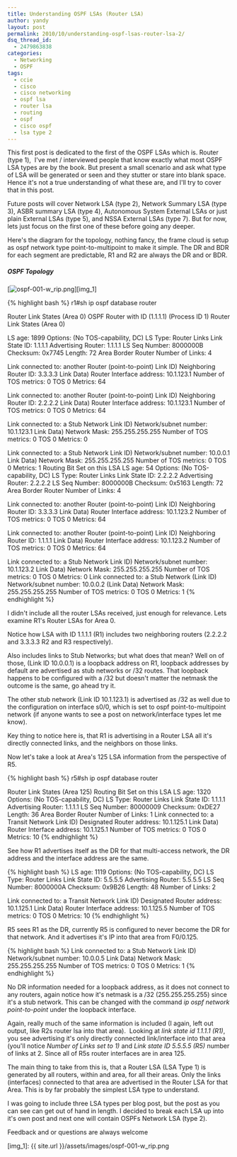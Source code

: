 ```yaml
---
title: Understanding OSPF LSAs (Router LSA)
author: yandy
layout: post
permalink: 2010/10/understanding-ospf-lsas-router-lsa-2/
dsq_thread_id:
  - 2479863838
categories:
  - Networking
  - OSPF
tags:
  - ccie
  - cisco
  - cisco networking
  - ospf lsa
  - router lsa
  - routing
  - ospf
  - cisco ospf
  - lsa type 2
---
```

This first post is dedicated to the first of the OSPF LSAs which is. Router (type 1),  I've met / interviewed people that know exactly what most OSPF LSA types are by the book. But present a small scenario and ask what type of LSA will be generated or seen and they stutter or stare into blank space. Hence it's not a true understanding of what these are, and I'll try to cover that in this post.
  
Future posts will cover Network LSA (type 2), Network Summary LSA (type 3), ASBR summary LSA (type 4), Autonomous System External LSAs or just plain External LSAs (type 5), and NSSA External LSAs (type 7). But for now, lets just focus on the first one of these before going any deeper.
  
Here's the diagram for the topology, nothing fancy, the frame cloud is setup as ospf network type point-to-multipoint to make it simple. The DR and BDR for each segment are predictable, R1 and R2 are always the DR and or BDR.
  
##### OSPF Topology
[<img id="ospf-001-w_rip.png" title="ospf-001-w_rip.png" alt="ospf-001-w_rip.png" src="{{ site.url }}/assets/images/ospf-001-w_rip.png" />][img_1]
  
{% highlight bash %}
r1#sh ip ospf database router

Router Link States (Area 0)
OSPF Router with ID (1.1.1.1) (Process ID 1)
Router Link States (Area 0)
  
LS age: 1899
Options: (No TOS-capability, DC)
LS Type: Router Links
Link State ID: 1.1.1.1
Advertising Router: 1.1.1.1
LS Seq Number: 8000000B
Checksum: 0x7745
Length: 72
Area Border Router
Number of Links: 4

Link connected to: another Router (point-to-point)
Link ID) Neighboring Router ID: 3.3.3.3
Link Data) Router Interface address: 10.1.123.1
Number of TOS metrics: 0
TOS 0 Metrics: 64

Link connected to: another Router (point-to-point)
Link ID) Neighboring Router ID: 2.2.2.2
Link Data) Router Interface address: 10.1.123.1
Number of TOS metrics: 0
TOS 0 Metrics: 64

Link connected to: a Stub Network
Link ID) Network/subnet number: 10.1.123.1
Link Data) Network Mask: 255.255.255.255
Number of TOS metrics: 0
TOS 0 Metrics: 0

Link connected to: a Stub Network
Link ID) Network/subnet number: 10.0.0.1
Link Data) Network Mask: 255.255.255.255
Number of TOS metrics: 0
TOS 0 Metrics: 1
Routing Bit Set on this LSA
LS age: 54
Options: (No TOS-capability, DC)
LS Type: Router Links
Link State ID: 2.2.2.2
Advertising Router: 2.2.2.2
LS Seq Number: 8000000B
Checksum: 0x5163
Length: 72
Area Border Router
Number of Links: 4

Link connected to: another Router (point-to-point)
Link ID) Neighboring Router ID: 3.3.3.3
Link Data) Router Interface address: 10.1.123.2
Number of TOS metrics: 0
TOS 0 Metrics: 64

Link connected to: another Router (point-to-point)
Link ID) Neighboring Router ID: 1.1.1.1
Link Data) Router Interface address: 10.1.123.2
Number of TOS metrics: 0
TOS 0 Metrics: 64

Link connected to: a Stub Network
Link ID) Network/subnet number: 10.1.123.2
Link Data) Network Mask: 255.255.255.255
Number of TOS metrics: 0
TOS 0 Metrics: 0
Link connected to: a Stub Network
(Link ID) Network/subnet number: 10.0.0.2
(Link Data) Network Mask: 255.255.255.255
Number of TOS metrics: 0
TOS 0 Metrics: 1
{% endhighlight %}
  
 I didn't include all the router LSAs received, just enough for relevance. Lets examine R1's Router LSAs for Area 0.

Notice how LSA with ID 1.1.1.1 (R1) includes two neighboring routers (2.2.2.2 and 3.3.3.3 R2 and R3 respectively).

Also includes links to Stub Networks; but what does that mean? Well on of those, (Link ID 10.0.0.1) is a loopback address on R1, loopback addresses by default are advertised as stub networks or /32 routes. That loopback happens to be configured with a /32 but doesn't matter the netmask the outcome is the same, go ahead try it.

The other stub network (Link ID 10.1.123.1) is advertised as /32 as well due to the configuration on interface s0/0, which is set to ospf point-to-multipoint network (if anyone wants to see a post on network/interface types let me know).

Key thing to notice here is, that R1 is advertising in a Router LSA all it's directly connected links, and the neighbors on those links.

Now let's take a look at Area's 125 LSA information from the perspective of R5.
  
{% highlight bash %}
r5#sh ip ospf database router

Router Link States (Area 125)
Routing Bit Set on this LSA
LS age: 1320
Options: (No TOS-capability, DC)
LS Type: Router Links
Link State ID: 1.1.1.1
Advertising Router: 1.1.1.1
LS Seq Number: 80000009
Checksum: 0xDE27
Length: 36
Area Border Router
Number of Links: 1
Link connected to: a Transit Network
Link ID) Designated Router address: 10.1.125.1
Link Data) Router Interface address: 10.1.125.1
Number of TOS metrics: 0
TOS 0 Metrics: 10
{% endhighlight %}

See how R1 advertises itself as the DR for that multi-access network, the DR address and the interface address are the same.
  
{% highlight bash %}
LS age: 1119
Options: (No TOS-capability, DC)
LS Type: Router Links
Link State ID: 5.5.5.5
Advertising Router: 5.5.5.5
LS Seq Number: 8000000A
Checksum: 0x9B26
Length: 48
Number of Links: 2

Link connected to: a Transit Network
Link ID) Designated Router address: 10.1.125.1
Link Data) Router Interface address: 10.1.125.5
Number of TOS metrics: 0
TOS 0 Metrics: 10
{% endhighlight %}
  
  <p>
 R5 sees R1 as the DR, currently R5 is configured to never become the DR for that network. And it advertises it's IP into that area from F0/0.125.

{% highlight bash %}
Link connected to: a Stub Network
Link ID) Network/subnet number: 10.0.0.5
Link Data) Network Mask: 255.255.255.255
Number of TOS metrics: 0
TOS 0 Metrics: 1
{% endhighlight %}

No DR information needed for a loopback address, as it does not connect to any routers, again notice how it's netmask is a /32 (255.255.255.255) since it's a stub network. This can be changed with the command *ip ospf network point-to-point* under the loopback interface.

Again, really much of the same information is included (I again, left out output, like R2s router lsa into that area).  Looking at *link state id 1.1.1.1 (R1)*, you see advertising it's only directly connected link/interface into that area (you'll notice *Number of Links set to 1)* and *Link state ID 5.5.5.5 (R5)* number of links at 2. Since all of R5s router interfaces are in area 125.

The main thing to take from this is, that a Router LSA (LSA Type 1) is generated by all routers, within and area, for all their areas. Only the links (interfaces) connected to that area are advertised in the Router LSA for that Area. This is by far probably the simplest LSA type to understand.
  
 I was going to include three LSA types per blog post, but the post as you can see can get out of hand in length. I decided to break each LSA up into it's own post and next one will contain OSPFs Network LSA (type 2).

 Feedback and or questions are always welcome

[img_1]: {{ site.url }}/assets/images/ospf-001-w_rip.png